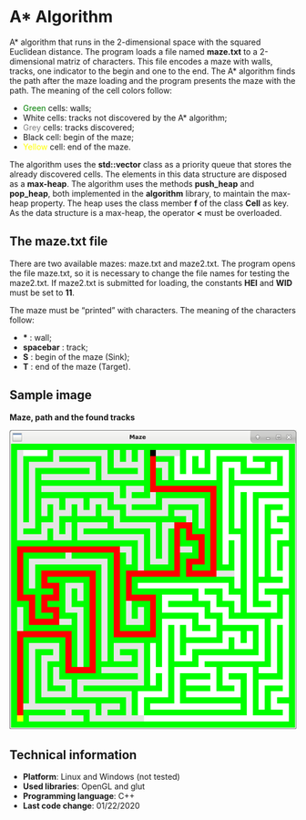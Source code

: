 # A\* Algorithm

A\* algorithm that runs in the 2-dimensional space with the squared Euclidean distance.
The program loads a file named __maze.txt__ to a 2-dimensional matriz of characters.
This file encodes a maze with walls, tracks, one indicator to the begin and one to the end.
The A\* algorithm finds the path after the maze loading and the program presents the maze with the path.
The meaning of the cell colors follow:
- <span style="color:green">Green</span> cells: walls;
- White cells: tracks not discovered by the A\* algorithm;
- <span style="color:grey">Grey</span> cells: tracks discovered;
- Black cell: begin of the maze;
- <span style="color:yellow">Yellow</span> cell: end of the maze.

The algorithm uses the __std::vector__ class as a priority queue that stores the already discovered cells.
The elements in this data structure are disposed as a __max-heap__.
The algorithm uses the methods __push_heap__ and __pop_heap__, both implemented in the __algorithm__ library, to maintain the max-heap property.
The heap uses the class member __f__ of the class __Cell__ as key.
As the data structure is a max-heap, the operator __<__ must be overloaded.


## The __maze.txt__ file

There are two available mazes: maze.txt and maze2.txt.
The program opens the file maze.txt, so it is necessary to change the file names for testing the maze2.txt.
If maze2.txt is submitted for loading, the constants __HEI__ and __WID__ must be set to __11__.

The maze must be &#8220;printed&#8221; with characters.
The meaning of the characters follow:
- __\*__ : wall;
- __spacebar__ : track;
- __S__ : begin of the maze (Sink);
- __T__ : end of the maze (Target).


## Sample image

__Maze, path and the found tracks__

![Maze, path and found tracks](SampleImage/SampleImage.png)


## Technical information

- __Platform__: Linux and Windows (not tested)
- __Used libraries__: OpenGL and glut
- __Programming language__: C++
- __Last code change__: 01/22/2020